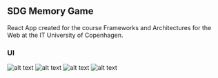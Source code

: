 ## SDG Memory Game

React App created for the course Frameworks and Architectures for the Web at the IT University of Copenhagen.

### UI

![alt text](img/UI/1.png)
![alt text](img/UI/2.png)
![alt text](img/UI/3.png)
![alt text](img/UI/4.png)
